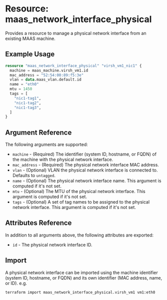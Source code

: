 
# Resource: maas_network_interface_physical

Provides a resource to manage a physical network interface from an existing MAAS machine.

## Example Usage

```terraform
resource "maas_network_interface_physical" "virsh_vm1_nic1" {
  machine = maas_machine.virsh_vm1.id
  mac_address = "52:54:00:89:f5:3e"
  vlan = data.maas_vlan.default.id
  name = "eth0"
  mtu = 1450
  tags = [
    "nic1-tag1",
    "nic1-tag2",
    "nic1-tag3",
  ]
}
```

## Argument Reference

The following arguments are supported:

* `machine` - (Required) The identifier (system ID, hostname, or FQDN) of the machine with the physical network interface.
* `mac_address` - (Required) The physical network interface MAC address.
* `vlan` - (Optional) VLAN the physical network interface is connected to. Defaults to `untagged`.
* `name` - (Optional) The physical network interface name. This argument is computed if it's not set.
* `mtu` - (Optional) The MTU of the physical network interface. This argument is computed if it's not set.
* `tags` - (Optional) A set of tag names to be assigned to the physical network interface. This argument is computed if it's not set.

## Attributes Reference

In addition to all arguments above, the following attributes are exported:

* `id` - The physical network interface ID.

## Import

A physical network interface can be imported using the machine identifier (system ID, hostname, or FQDN) and its own identifier (MAC address, name, or ID). e.g.

```shell
terraform import maas_network_interface_physical.virsh_vm1 vm1:eth0
```
